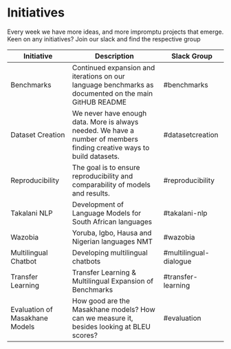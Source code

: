 # Initiatives

Every week we have more ideas, and more impromptu projects that emerge. Keen on any initiatives? Join our slack and find the respective group

| Initiative                     | Description                                                                                                            | Slack Group            |
|--------------------------------|------------------------------------------------------------------------------------------------------------------------|------------------------|
| Benchmarks                     | Continued expansion and iterations on our language benchmarks as documented on the main GitHUB README                  | #benchmarks            |
| Dataset Creation               | We never have enough data. More is always needed. We have a number of members finding creative ways to build datasets. | #datasetcreation       |
| Reproducibility                | The goal is to ensure reproducibility and comparability of models and results.                                         | #reproducibility       |
| Takalani NLP                   | Development of Language Models for South African languages                                                             | #takalani-nlp          |
| Wazobia                        | Yoruba, Igbo, Hausa and Nigerian languages NMT                                                                         | #wazobia               |
| Multilingual Chatbot           | Developing multilingual chatbots                                                                                       | #multilingual-dialogue |
| Transfer Learning              | Transfer Learning & Multilingual Expansion of Benchmarks                                                               | #transfer-learning     |
| Evaluation of Masakhane Models | How good are the Masakhane models? How can we measure it, besides looking at BLEU scores?                              | #evaluation            |
